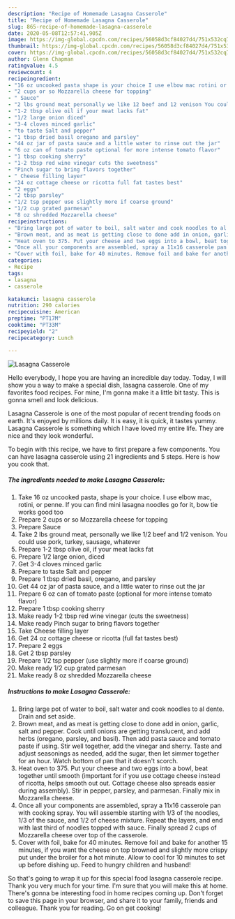 ```yaml
---
description: "Recipe of Homemade Lasagna Casserole"
title: "Recipe of Homemade Lasagna Casserole"
slug: 865-recipe-of-homemade-lasagna-casserole
date: 2020-05-08T12:57:41.905Z
image: https://img-global.cpcdn.com/recipes/56058d3cf84027d4/751x532cq70/lasagna-casserole-recipe-main-photo.jpg
thumbnail: https://img-global.cpcdn.com/recipes/56058d3cf84027d4/751x532cq70/lasagna-casserole-recipe-main-photo.jpg
cover: https://img-global.cpcdn.com/recipes/56058d3cf84027d4/751x532cq70/lasagna-casserole-recipe-main-photo.jpg
author: Glenn Chapman
ratingvalue: 4.5
reviewcount: 4
recipeingredient:
- "16 oz uncooked pasta shape is your choice I use elbow mac rotini or penne If you can find mini lasagna noodles go for it bow tie works good too"
- "2 cups or so Mozzarella cheese for topping"
- " Sauce"
- "2 lbs ground meat personally we like 12 beef and 12 venison You could use pork turkey sausage whatever"
- "1-2 tbsp olive oil if your meat lacks fat"
- "1/2 large onion diced"
- "3-4 cloves minced garlic"
- "to taste Salt and pepper"
- "1 tbsp dried basil oregano and parsley"
- "44 oz jar of pasta sauce and a little water to rinse out the jar"
- "6 oz can of tomato paste optional for more intense tomato flavor"
- "1 tbsp cooking sherry"
- "1-2 tbsp red wine vinegar cuts the sweetness"
- "Pinch sugar to bring flavors together"
- " Cheese filling layer"
- "24 oz cottage cheese or ricotta full fat tastes best"
- "2 eggs"
- "2 tbsp parsley"
- "1/2 tsp pepper use slightly more if coarse ground"
- "1/2 cup grated parmesan"
- "8 oz shredded Mozzarella cheese"
recipeinstructions:
- "Bring large pot of water to boil, salt water and cook noodles to al dente. Drain and set aside."
- "Brown meat, and as meat is getting close to done add in onion, garlic, salt and pepper. Cook until onions are getting translucent, and add herbs (oregano, parsley, and basil). Then add pasta sauce and tomato paste if using. Stir well together, add the vinegar and sherry. Taste and adjust seasonings as needed, add the sugar, then let simmer together for an hour. Watch bottom of pan that it doesn&#39;t scorch."
- "Heat oven to 375. Put your cheese and two eggs into a bowl, beat together until smooth (important for if you use cottage cheese instead of ricotta, helps smooth out out. Cottage cheese also spreads easier during assembly). Stir in pepper, parsley, and parmesan. Finally mix in Mozzarella cheese."
- "Once all your components are assembled, spray a 11x16 casserole pan with cooking spray. You will assemble starting with 1/3 of the noodles, 1/3 of the sauce, and 1/2 of cheese mixture. Repeat the layers, and end with last third of noodles topped with sauce. Finally spread 2 cups of Mozzarella cheese over top of the casserole."
- "Cover with foil, bake for 40 minutes. Remove foil and bake for another 15 minutes, if you want the cheese on top browned and slightly more crispy put under the broiler for a hot minute. Allow to cool for 10 minutes to set up before dishing up. Feed to hungry children and husband!"
categories:
- Recipe
tags:
- lasagna
- casserole

katakunci: lasagna casserole 
nutrition: 290 calories
recipecuisine: American
preptime: "PT17M"
cooktime: "PT33M"
recipeyield: "2"
recipecategory: Lunch

---
```



![Lasagna Casserole](https://img-global.cpcdn.com/recipes/56058d3cf84027d4/751x532cq70/lasagna-casserole-recipe-main-photo.jpg)

Hello everybody, I hope you are having an incredible day today. Today, I will show you a way to make a special dish, lasagna casserole. One of my favorites food recipes. For mine, I'm gonna make it a little bit tasty. This is gonna smell and look delicious.



Lasagna Casserole is one of the most popular of recent trending foods on earth. It's enjoyed by millions daily. It is easy, it is quick, it tastes yummy. Lasagna Casserole is something which I have loved my entire life. They are nice and they look wonderful.


To begin with this recipe, we have to first prepare a few components. You can have lasagna casserole using 21 ingredients and 5 steps. Here is how you cook that.

<!--inarticleads1-->

##### The ingredients needed to make Lasagna Casserole:

1. Take 16 oz uncooked pasta, shape is your choice. I use elbow mac, rotini, or penne. If you can find mini lasagna noodles go for it, bow tie works good too
1. Prepare 2 cups or so Mozzarella cheese for topping
1. Prepare  Sauce
1. Take 2 lbs ground meat, personally we like 1/2 beef and 1/2 venison. You could use pork, turkey, sausage, whatever
1. Prepare 1-2 tbsp olive oil, if your meat lacks fat
1. Prepare 1/2 large onion, diced
1. Get 3-4 cloves minced garlic
1. Prepare to taste Salt and pepper
1. Prepare 1 tbsp dried basil, oregano, and parsley
1. Get 44 oz jar of pasta sauce, and a little water to rinse out the jar
1. Prepare 6 oz can of tomato paste (optional for more intense tomato flavor)
1. Prepare 1 tbsp cooking sherry
1. Make ready 1-2 tbsp red wine vinegar (cuts the sweetness)
1. Make ready Pinch sugar to bring flavors together
1. Take  Cheese filling layer
1. Get 24 oz cottage cheese or ricotta (full fat tastes best)
1. Prepare 2 eggs
1. Get 2 tbsp parsley
1. Prepare 1/2 tsp pepper (use slightly more if coarse ground)
1. Make ready 1/2 cup grated parmesan
1. Make ready 8 oz shredded Mozzarella cheese




<!--inarticleads2-->

##### Instructions to make Lasagna Casserole:

1. Bring large pot of water to boil, salt water and cook noodles to al dente. Drain and set aside.
1. Brown meat, and as meat is getting close to done add in onion, garlic, salt and pepper. Cook until onions are getting translucent, and add herbs (oregano, parsley, and basil). Then add pasta sauce and tomato paste if using. Stir well together, add the vinegar and sherry. Taste and adjust seasonings as needed, add the sugar, then let simmer together for an hour. Watch bottom of pan that it doesn&#39;t scorch.
1. Heat oven to 375. Put your cheese and two eggs into a bowl, beat together until smooth (important for if you use cottage cheese instead of ricotta, helps smooth out out. Cottage cheese also spreads easier during assembly). Stir in pepper, parsley, and parmesan. Finally mix in Mozzarella cheese.
1. Once all your components are assembled, spray a 11x16 casserole pan with cooking spray. You will assemble starting with 1/3 of the noodles, 1/3 of the sauce, and 1/2 of cheese mixture. Repeat the layers, and end with last third of noodles topped with sauce. Finally spread 2 cups of Mozzarella cheese over top of the casserole.
1. Cover with foil, bake for 40 minutes. Remove foil and bake for another 15 minutes, if you want the cheese on top browned and slightly more crispy put under the broiler for a hot minute. Allow to cool for 10 minutes to set up before dishing up. Feed to hungry children and husband!




So that's going to wrap it up for this special food lasagna casserole recipe. Thank you very much for your time. I'm sure that you will make this at home. There's gonna be interesting food in home recipes coming up. Don't forget to save this page in your browser, and share it to your family, friends and colleague. Thank you for reading. Go on get cooking!
